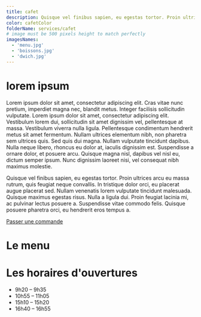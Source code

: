 ```yaml
---
title: cafet
description: Quisque vel finibus sapien, eu egestas tortor. Proin ultrices arcu eu massa rutrum, quis feugiat neque convallis. In tristique dolor orci, eu placerat augue placerat sed. Nullam venenatis lorem vulputate tincidunt malesuada. Quisque maximus egestas risus. Nulla a ligula dui. Proin feugiat lacinia mi, ac pulvinar lectus posuere a. Suspendisse vitae commodo felis. Quisque posuere pharetra orci, eu hendrerit eros tempus a.
color: cafetColor
folderName: services/cafet
# image must be 500 pixels height to match perfectly
imagesNames:
  - 'menu.jpg'
  - 'boissons.jpg'
  - 'dwich.jpg'
---
```


# lorem ipsum

Lorem ipsum dolor sit amet, consectetur adipiscing elit. Cras vitae nunc pretium, imperdiet magna nec, blandit metus. Integer facilisis sollicitudin vulputate. Lorem ipsum dolor sit amet, consectetur adipiscing elit. Vestibulum lorem dui, sollicitudin sit amet dignissim vel, pellentesque at massa. Vestibulum viverra nulla ligula. Pellentesque condimentum hendrerit metus sit amet fermentum. Nullam ultrices elementum nibh, non pharetra sem ultrices quis. Sed quis dui magna. Nullam vulputate tincidunt dapibus. Nulla neque libero, rhoncus eu dolor at, iaculis dignissim est. Suspendisse a ornare dolor, et posuere arcu. Quisque magna nisl, dapibus vel nisl eu, dictum semper ipsum. Nunc dignissim laoreet nisi, vel consequat nibh maximus molestie.

Quisque vel finibus sapien, eu egestas tortor. Proin ultrices arcu eu massa rutrum, quis feugiat neque convallis. In tristique dolor orci, eu placerat augue placerat sed. Nullam venenatis lorem vulputate tincidunt malesuada. Quisque maximus egestas risus. Nulla a ligula dui. Proin feugiat lacinia mi, ac pulvinar lectus posuere a. Suspendisse vitae commodo felis. Quisque posuere pharetra orci, eu hendrerit eros tempus a.

[Passer une commande](cafet.insa-cvl.org)

# Le menu

<v-row justify="center">
  <v-col cols="12" sm="8" md="6" lg="4">
    <carousel :names="imagesNames" :folder-name="folderName"></carousel>
  </v-col>
</v-row>

# Les horaires d'ouvertures

- 9h20 – 9h35
- 10h55 – 11h05
- 15h10 – 15h20
- 16h40 – 16h55
